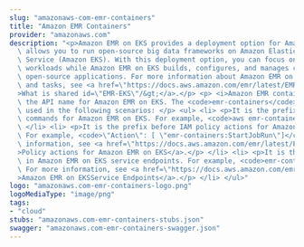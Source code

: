 ```yaml
---
slug: "amazonaws-com-emr-containers"
title: "Amazon EMR Containers"
provider: "amazonaws.com"
description: "<p>Amazon EMR on EKS provides a deployment option for Amazon EMR that\
  \ allows you to run open-source big data frameworks on Amazon Elastic Kubernetes\
  \ Service (Amazon EKS). With this deployment option, you can focus on running analytics\
  \ workloads while Amazon EMR on EKS builds, configures, and manages containers for\
  \ open-source applications. For more information about Amazon EMR on EKS concepts\
  \ and tasks, see <a href=\"https://docs.aws.amazon.com/emr/latest/EMR-on-EKS-DevelopmentGuide/emr-eks.html\"\
  >What is shared id=\"EMR-EKS\"/&gt;</a>.</p> <p> <i>Amazon EMR containers</i> is\
  \ the API name for Amazon EMR on EKS. The <code>emr-containers</code> prefix is\
  \ used in the following scenarios: </p> <ul> <li> <p>It is the prefix in the CLI\
  \ commands for Amazon EMR on EKS. For example, <code>aws emr-containers start-job-run</code>.</p>\
  \ </li> <li> <p>It is the prefix before IAM policy actions for Amazon EMR on EKS.\
  \ For example, <code>\"Action\": [ \"emr-containers:StartJobRun\"]</code>. For more\
  \ information, see <a href=\"https://docs.aws.amazon.com/emr/latest/EMR-on-EKS-DevelopmentGuide/security_iam_service-with-iam.html#security_iam_service-with-iam-id-based-policies-actions\"\
  >Policy actions for Amazon EMR on EKS</a>.</p> </li> <li> <p>It is the prefix used\
  \ in Amazon EMR on EKS service endpoints. For example, <code>emr-containers.us-east-2.amazonaws.com</code>.\
  \ For more information, see <a href=\"https://docs.aws.amazon.com/emr/latest/EMR-on-EKS-DevelopmentGuide/service-quotas.html#service-endpoints\"\
  >Amazon EMR on EKSService Endpoints</a>.</p> </li> </ul>"
logo: "amazonaws.com-emr-containers-logo.png"
logoMediaType: "image/png"
tags:
- "cloud"
stubs: "amazonaws.com-emr-containers-stubs.json"
swagger: "amazonaws.com-emr-containers-swagger.json"
---
```

